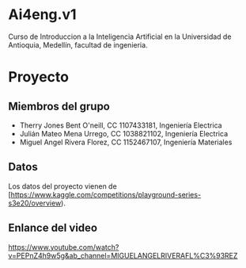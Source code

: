 # Ai4eng.v1
 Curso de Introduccion a la Inteligencia Artificial en la Universidad de Antioquia, Medellín, facultad de ingenieria.

# Proyecto

## Miembros del grupo

- Therry Jones Bent O'neill, CC 1107433181, Ingeniería Electrica 
- Julián Mateo Mena Urrego,  CC 1038821102, Ingeniería Electrica
- Miguel Angel Rivera Florez, CC 1152467107, Ingeniería Materiales




## Datos

Los datos del proyecto vienen de [https://www.kaggle.com/competitions/playground-series-s3e20/overview).


## Enlance del video
https://www.youtube.com/watch?v=PEPnZ4h9w5g&ab_channel=MIGUELANGELRIVERAFL%C3%93REZ

